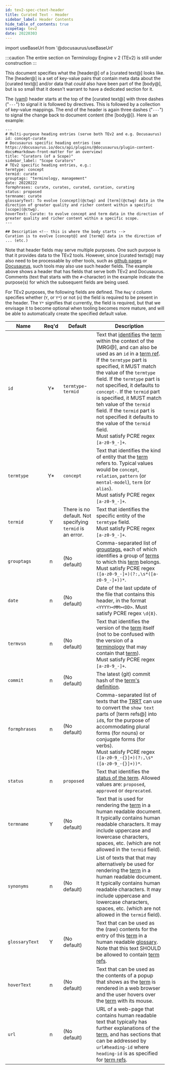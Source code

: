 ```yaml
---
id: tev2-spec-ctext-header
title: Curated Text - Header
sidebar_label: Header Contents
hide_table_of_contents: true
scopetag: tev2
date: 20220303
---
```


import useBaseUrl from '@docusaurus/useBaseUrl'

:::caution
The entire section on Terminology Engine v 2 (TEv2) is still under construction
:::

This document specifies what the [header@] of a [curated text@] looks like. The [header@] is a set of key-value pairs that contain meta data about the [curated text@] and/or data that *could* also have been part of the [body@], but is so small that it doesn't warrant to have a dedicated section for it.

The ([yaml](https://yaml.org/spec/1.2.2/)) header starts at the top of the [curated text@] with three dashes ("`---`") to signal it is followed by directives. This is followed by a collection of key-value mappings. The end of the header is again three dashes ("`---`") to signal the change back to document content (the [body@]). Here is an example:

~~~
---
# Multi-purpose heading entries (serve both TEv2 and e.g. Docusaurus)
id: concept-curate
# Docusaurus specific heading entries (see https://docusaurus.io/docs/api/plugins/@docusaurus/plugin-content-docs#markdown-front-matter for an overview)
title: "Curators (of a Scope)"
sidebar_label: "Scope Curators"
# TEv2 specific heading entries, e.g.:
termtype: concept
termid: curate
grouptags: "terminology, management"
date: 20220222
formphrases: curate, curates, curated, curation, curating
status: proposed
termname: curate
glossaryText: To evolve [concept](@ctwg) and [term](@ctwg) data in the direction of greater quality and richer content within a specific [scope](@ctwg).
hoverText: Curate: to evolve concept and term data in the direction of greater quality and richer content within a specific scope.
---

## Description <!-- this is where the body starts -->
Curation is to evolve [concept@] and [term@] data in the direction of ... (etc.)
~~~

Note that header fields may serve multiple purposes. One such purpose is that it provides data to the TEv2 tools. However, since [curated texts@] may also need to be processable by other tools, such as [github pages](https://pages.github.com/) or [Docusaurus](https://docusaurus.io/docs/docs-introduction), such tools may also use such header fields. The example above shows a header that has fields that serve both TEv2 and Docusaurus. Comments (text that starts with the `#`-character) in the example indicate the purpose(s) for which the subsequent fields are being used.

For TEv2 purposes, the following fields are defined. The `Req'd` column specifies whether (`Y`, or `Y*`) or not (`n`) the field is required to be present in the header. The `Y*` signifies that currently, the field is required, but that we envisage it to become optional when tooling becomes more mature, and will be able to automatically create the specified default value.

| Name | Req'd | Default | Description |
| ---- | :---: | ------- | ----------- |
| `id` | Y* | `termtype`-`termid` | Text that [identifies](identify@essiflab) the [term](@ctwg) within the context of the [MRG@], and can also be used as an `id` in a [term ref](term-ref@ctwg). If the `termtype` part is specified, it MUST match the value of the `termtype` field. If the `termtype` part is not specified, it defaults to `concept-`. If the `termid` part is specified, it MUST match teh value of the `termid` field. If the `termid` part is not specified it defaults to the value of the `termid` field.<br/>Must satisfy PCRE regex `[a-z0-9_-]+`. |
| `termtype` | Y* | `concept` | Text that identifies the kind of entity that the [term](@ctwg) refers to. Typical values would be `concept`, `relation`, `pattern` (or `mental-model`), `term` (or `alias`).<br/>Must satisfy PCRE regex `[a-z0-9_-]+`. |
| `termid` | Y | There is no default. Not specifying `termid` is an error. | Text that identifies the specific entity of the `termtype` field.<br/>Must satisfy PCRE regex `[a-z0-9_-]+`. |
| `grouptags` | n | (No default) | Comma-separated list of [grouptags](tag@ctwg), each of which identifies a group of [terms](term@ctwg) to which this [term](@ctwg) belongs.<br/>Must satisfy PCRE regex `([a-z0-9_-]+)(?:,\s*([a-z0-9_-]+))*`. |
| `date`| n | (No default) | Date of the last update of the file that contains this header, in the format `<YYYY><MM><DD>`. Must satisfy PCRE regex `\d{8}`. |
| `termvsn` | n | (No default) | Text that identifies the version of the [term](@ctwg) itself (not to be confused with the version of a [terminology](@ctwg) that may contain that [term](@ctwg)).<br/>Must satisfy PCRE regex `[a-z0-9_-]+`. |
| `commit` | n | (No default) | The latest (git) commit hash of the [term's](term@ctwg) [definition](@ctwg). |
| `formphrases` | n | (No default) | Comma-separated list of texts that the [TRRT](toip-toolbox-trrt) can use to convert the `show text` parts of [term refs@] into `id`s, for the purpose of accommodating plural forms (for nouns) or conjugate forms (for verbs).<br/>Must satisfy PCRE regex `([a-z0-9_-{}]+)(?:,\s*([a-z0-9_-{}]+))*`. |
| `status` | n | `proposed` | Text that identifies the [status of the term](https://github.com/trustoverip/concepts-and-terminology-wg/blob/master/docs/status-tags.md). Allowed values are: `proposed`, `approved` or `deprecated`. |
| `termname` | Y | (No default) | Text that is used for rendering the [term](@ctwg) in a human readable document. It typically contains human readable characters. It may include uppercase and lowercase characters, spaces, etc. (which are not allowed in the `termid` field). |
| `synonyms` | n | (No default) | List of texts that that may alternatively be used for rendering the [term](@ctwg) in a human readable document. It typically contains human readable characters. It may include uppercase and lowercase characters, spaces, etc. (which are not allowed in the `termid` field). |
| `glossaryText` | Y | (No default) | Text that can be used as the (raw) contents for the entry of this [term](@ctwg) in a human readable [glossary](@ctwg). Note that this text SHOULD be allowed to contain [term refs](term-ref@ctwg). |
| `hoverText` | n | (No default) | Text that can be used as the contents of a popup that shows as the [term](@ctwg) is rendered in a web browser and the user hovers over the [term](@ctwg) with its mouse. |
| `url` | n | (No default) | URL of a web-page that contains human readable text that typically has further explanations of the [term](@ctwg), and has sections that can be addressed by `url#heading-id` where `heading-id` is as specified for [term refs](term-ref@ctwg). |
